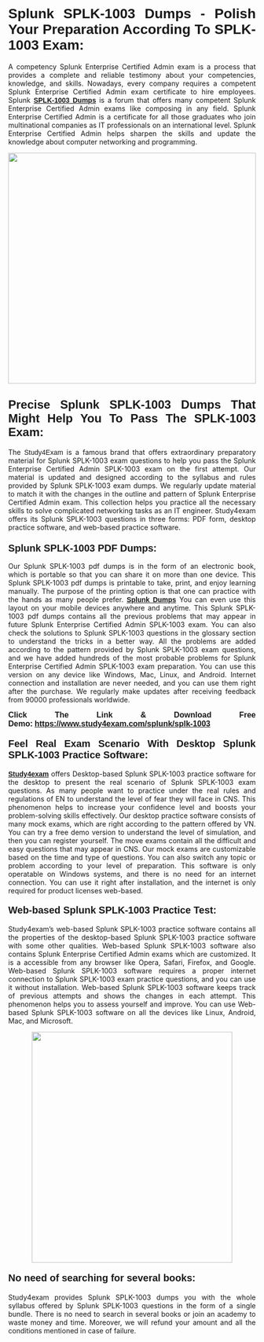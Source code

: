 <h1 style="text-align: justify;"><strong><span style="font-family:Lucida Sans Unicode,Lucida Grande,sans-serif;">Splunk SPLK-1003 Dumps - Polish Your Preparation According To SPLK-1003 Exam:</span></strong></h1>

<p style="text-align: justify;">A competency Splunk Enterprise Certified Admin exam is a process that provides a complete and reliable testimony about your competencies, knowledge, and skills. Nowadays, every company requires a competent Splunk Enterprise Certified Admin exam certificate to hire employees. Splunk <a href="https://www.study4exam.com/splunk/splk-1003-valid-dumps"><span style="font-family:Verdana,Geneva,sans-serif;"><strong>SPLK-1003 Dumps</strong></span></a> is a forum that offers many competent Splunk Enterprise Certified Admin exams like composing in any field. Splunk Enterprise Certified Admin is a certificate for all those graduates who join multinational companies as IT professionals on an international level. Splunk Enterprise Certified Admin helps sharpen the skills and update the knowledge about computer networking and programming.</p>

<p style="text-align: justify;"><a href="https://www.study4exam.com/splunk/splk-1003"><img alt="" src="https://www.thequestionanswers.com/wp-content/uploads/2022/06/S4E-Cert-Exams-Questions-Banner.webp" style="width: 100%; height: 470px;" /></a></p>

<h2 style="text-align: justify;"><span style="font-family:Lucida Sans Unicode,Lucida Grande,sans-serif;"><strong><span style="font-size:24px;">Precise Splunk SPLK-1003 Dumps That Might Help You To Pass The SPLK-1003 Exam:</span></strong></span></h2>

<p style="text-align: justify;">The <span style="font-family:Lucida Sans Unicode,Lucida Grande,sans-serif;">Study4Exam</span> is a famous brand that offers extraordinary preparatory material for Splunk SPLK-1003 exam questions to help you pass the Splunk Enterprise Certified Admin SPLK-1003 exam on the first attempt. Our material is updated and designed according to the syllabus and rules provided by Splunk SPLK-1003 exam dumps. We regularly update material to match it with the changes in the outline and pattern of Splunk Enterprise Certified Admin exam. This collection helps you practice all the necessary skills to solve complicated networking tasks as an IT engineer. Study4exam offers its Splunk SPLK-1003 questions in three forms: PDF form, desktop practice software, and web-based practice software. </p>

<h3 style="text-align: justify;"><strong><span style="font-size:20px;"><span style="font-family:Lucida Sans Unicode,Lucida Grande,sans-serif;">Splunk SPLK-1003 PDF Dumps:</span></span></strong></h3>

<p style="text-align: justify;">Our Splunk SPLK-1003 pdf dumps is in the form of an electronic book, which is portable so that you can share it on more than one device. This Splunk SPLK-1003 pdf dumps is printable to take, print, and enjoy learning manually. The purpose of the printing option is that one can practice with the hands as many people prefer. <a href="https://www.study4exam.com/splunk-exams"><span style="font-family:Lucida Sans Unicode,Lucida Grande,sans-serif;"><strong>Splunk Dumps</strong></span></a> You can even use this layout on your mobile devices anywhere and anytime. This Splunk SPLK-1003 pdf dumps contains all the previous problems that may appear in future Splunk Enterprise Certified Admin SPLK-1003 exam. You can also check the solutions to Splunk SPLK-1003 questions in the glossary section to understand the tricks in a better way. All the problems are added according to the pattern provided by Splunk SPLK-1003 exam questions, and we have added hundreds of the most probable problems for Splunk Enterprise Certified Admin SPLK-1003 exam preparation. You can use this version on any device like Windows, Mac, Linux, and Android. Internet connection and installation are never needed, and you can use them right after the purchase. We regularly make updates after receiving feedback from 90000 professionals worldwide.</p>

<p style="text-align: justify;"><span style="font-family:Lucida Sans Unicode,Lucida Grande,sans-serif;"><strong><span style="font-size:16px;">Click The Link & Download Free Demo:</span></strong></span> <strong><span style="font-family:Lucida Sans Unicode,Lucida Grande,sans-serif;"><span style="font-size:16px;"><a href="https://www.study4exam.com/splunk/splk-1003">https://www.study4exam.com/splunk/splk-1003</a></span></span></strong></p>

<h4 style="text-align: justify;"><strong><span style="font-family:Lucida Sans Unicode,Lucida Grande,sans-serif;"><span style="font-size:20px;">Feel Real Exam Scenario With Desktop Splunk SPLK-1003 Practice Software:</span></span></strong></h4>

<p style="text-align: justify;"><a href="https://www.study4exam.com/"><span style="font-family:Verdana,Geneva,sans-serif;"><strong>Study4exam</strong></span></a> offers Desktop-based Splunk SPLK-1003 practice software for the desktop to present the real scenario of Splunk SPLK-1003 exam questions. As many people want to practice under the real rules and regulations of EN to understand the level of fear they will face in CNS. This phenomenon helps to increase your confidence level and boosts your problem-solving skills effectively. Our desktop practice software consists of many mock exams, which are right according to the pattern offered by VN. You can try a free demo version to understand the level of simulation, and then you can register yourself. The move exams contain all the difficult and easy questions that may appear in CNS. Our mock exams are customizable based on the time and type of questions. You can also switch any topic or problem according to your level of preparation. This software is only operatable on Windows systems, and there is no need for an internet connection. You can use it right after installation, and the internet is only required for product licenses web-based. </p>

<h4 style="text-align: justify;"><span style="font-family:Lucida Sans Unicode,Lucida Grande,sans-serif;"><strong><span style="font-size:20px;">Web-based Splunk SPLK-1003 Practice Test:</span></strong></span></h4>

<p style="text-align: justify;">Study4exam’s web-based Splunk SPLK-1003 practice software contains all the properties of the desktop-based Splunk SPLK-1003 practice software with some other qualities. Web-based Splunk SPLK-1003 software also contains Splunk Enterprise Certified Admin exams which are customized. It is a accessible from any browser like Opera, Safari, Firefox, and Google. Web-based Splunk SPLK-1003 software requires a proper internet connection to Splunk SPLK-1003 exam practice questions, and you can use it without installation. Web-based Splunk SPLK-1003 software keeps track of previous attempts and shows the changes in each attempt. This phenomenon helps you to assess yourself and improve. You can use Web-based Splunk SPLK-1003 software on all the devices like Linux, Android, Mac, and Microsoft.</p>

<p style="text-align: center;"><a href="https://www.study4exam.com/splunk/splk-1003"><img alt="" src="https://www.thequestionanswers.com/wp-content/uploads/2022/06/S4E-Cert-Exams-Questions-Discount-Banner.webp" style="width: 90%; height: 470px;" /></a></p>

<h4 style="text-align: justify;"><span style="font-family:Lucida Sans Unicode,Lucida Grande,sans-serif;"><strong><span style="font-size:20px;">No need of searching for several books:</span></strong></span></h4>

<p style="text-align: justify;">Study4exam provides Splunk SPLK-1003 dumps you with the whole syllabus offered by Splunk SPLK-1003 questions in the form of a single bundle. There is no need to search in several books or join an academy to waste money and time. Moreover, we will refund your amount and all the conditions mentioned in case of failure.</p>
